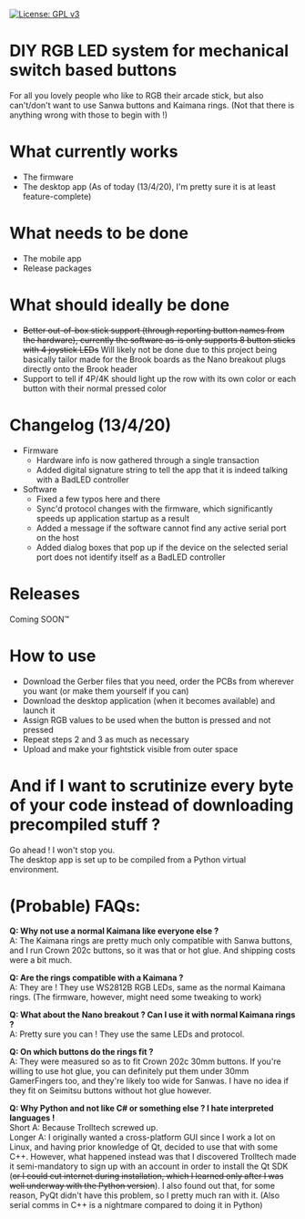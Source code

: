 [![License: GPL v3](https://img.shields.io/badge/License-GPLv3-blue.svg)](https://www.gnu.org/licenses/gpl-3.0)

# DIY RGB LED system for mechanical switch based buttons

For all you lovely people who like to RGB their arcade stick, but also can't/don't want to use Sanwa buttons and Kaimana rings. (Not that there is anything wrong with those to begin with !)

# What currently works

* The firmware
* The desktop app (As of today (13/4/20), I'm pretty sure it is at least feature-complete)

# What needs to be done

* The mobile app
* Release packages

# What should ideally be done

* ~~Better out-of-box stick support (through reporting button names from the hardware), currently the software as-is only supports 8 button sticks with 4 joystick LEDs~~ Will likely not be done due to this project being basically tailor made for the Brook boards as the Nano breakout plugs directly onto the Brook header
* Support to tell if 4P/4K should light up the row with its own color or each button with their normal pressed color

# Changelog (13/4/20)

* Firmware
    * Hardware info is now gathered through a single transaction
    * Added digital signature string to tell the app that it is indeed talking with a BadLED controller
* Software
    * Fixed a few typos here and there
    * Sync'd protocol changes with the firmware, which significantly speeds up application startup as a result
    * Added a message if the software cannot find any active serial port on the host
    * Added dialog boxes that pop up if the device on the selected serial port does not identify itself as a BadLED controller

# Releases

Coming SOON™

# How to use

* Download the Gerber files that you need, order the PCBs from wherever you want (or make them yourself if you can)
* Download the desktop application (when it becomes available) and launch it
* Assign RGB values to be used when the button is pressed and not pressed
* Repeat steps 2 and 3 as much as necessary
* Upload and make your fightstick visible from outer space

# And if I want to scrutinize every byte of your code instead of downloading precompiled stuff ?

Go ahead ! I won't stop you.  
The desktop app is set up to be compiled from a Python virtual environment.

# (Probable) FAQs:

**Q: Why not use a normal Kaimana like everyone else ?**  
A: The Kaimana rings are pretty much only compatible with Sanwa buttons, and I run Crown 202c buttons, so it was that or hot glue. And shipping costs were a bit much.

**Q: Are the rings compatible with a Kaimana ?**  
A: They are ! They use WS2812B RGB LEDs, same as the normal Kaimana rings. (The firmware, however, might need some tweaking to work)

**Q: What about the Nano breakout ? Can I use it with normal Kaimana rings ?**  
A: Pretty sure you can ! They use the same LEDs and protocol.

**Q: On which buttons do the rings fit ?**  
A: They were measured so as to fit Crown 202c 30mm buttons. If you're willing to use hot glue, you can definitely put them under 30mm GamerFingers too, and they're likely too wide for Sanwas. I have no idea if they fit on Seimitsu buttons without hot glue however.

**Q: Why Python and not like C# or something else ? I hate interpreted languages !**  
Short A: Because Trolltech screwed up.  
Longer A: I originally wanted a cross-platform GUI since I work a lot on Linux, and having prior knowledge of Qt, decided to use that with some C++. However, what happened instead was that I discovered Trolltech made it semi-mandatory to sign up with an account in order to install the Qt SDK (~~or I could cut internet during installation, which I learned only after I was well underway with the Python version~~). I also found out that, for some reason, PyQt didn't have this problem, so I pretty much ran with it. (Also serial comms in C++ is a nightmare compared to doing it in Python)
